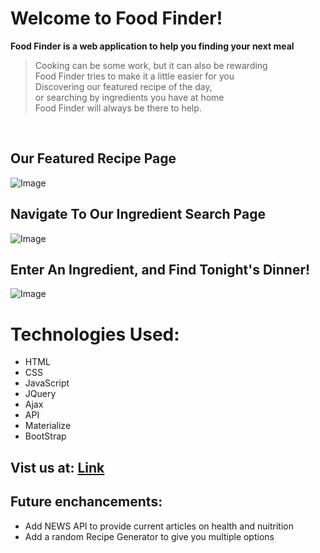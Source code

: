 # Welcome to Food Finder!
<!-- <Your Applications title>: A description of your application. Background info of the application is a nice touch.
  Screenshot(s): Images of your actual application. -->
**Food Finder is a web application to help you finding your next meal**<br>
> Cooking can be some work, but it can also be rewarding<br>
> Food Finder tries to make it a little easier for you<br>
> Discovering our featured recipe of the day,<br>
> or searching by ingredients you have at home<br>
> Food Finder will always be there to help.<br>
<br>

## Our Featured Recipe Page <br>
![Image](https://i.imgur.com/d5UiwnO.png)<br>

## Navigate To Our Ingredient Search Page <br>
![Image](https://i.imgur.com/tfjaDZI.png)<br>

## Enter An Ingredient, and Find Tonight's Dinner! <br>
![Image](https://i.imgur.com/hDhMwO1.png)<br>

<!-- Technologies Used: List of the technologies used, e.g., JavaScript, HTML, CSS... -->
# Technologies Used:
- HTML
- CSS
- JavaScript
- JQuery
- Ajax
- API
- Materialize
- BootStrap

<!-- Getting Started: In this section include the link to your deployed application and any instructions you deem important. -->

## Vist us at: [Link](https://imckain.github.io/project1-/)<br>


<!-- Next Steps: Planned future enhancements (icebox items). -->
## Future enchancements:<br>
- Add NEWS API to provide current articles on health and nuitrition
- Add a random Recipe Generator to give you multiple options